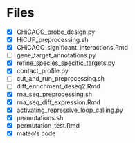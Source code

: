 # Files
- [x] CHiCAGO_probe_design.py<br>
- [x] HiCUP_preprocessing.sh<br>
- [x] CHiCAGO_significant_interactions.Rmd  
- [ ] gene_target_annotations.py<br>
- [x] refine_species_specific_targets.py<br>
- [x] contact_profile.py<br>
- [ ] cut_and_run_preprocessing.sh<br> 
- [ ] diff_enrichment_deseq2.Rmd<br>
- [x] rna_seq_preprocessing.sh<br>
- [x] rna_seq_diff_expression.Rmd<br>
- [x] activating_repressive_loop_calling.py<br>
- [x] permutations.sh<br>
- [x] permutation_test.Rmd<br>
- [x] mateo's code<br>
